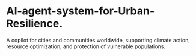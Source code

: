 # AI-agent-system-for-Urban-Resilience.
A copilot for cities and communities worldwide, supporting climate action, resource optimization, and protection of vulnerable populations.
